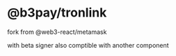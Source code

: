 # @b3pay/tronlink 

fork from @web3-react/metamask

with beta signer also comptible with another component
